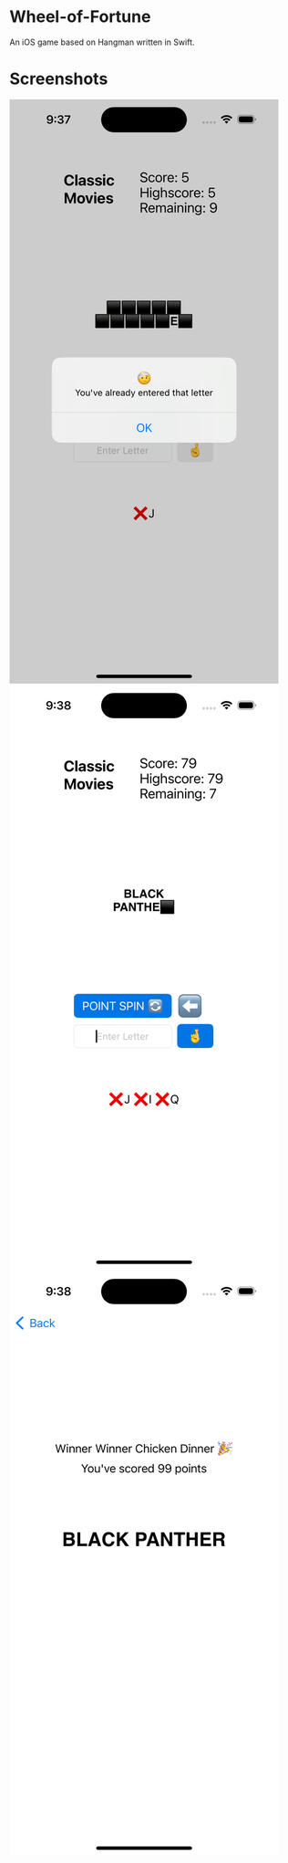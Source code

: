 # Wheel-of-Fortune
An iOS game based on Hangman written in Swift. 

# Screenshots
![screenshot1](wof-screenshots/wof-1.png)
![screenshot2](wof-screenshots/wof-2.png)
![screenshot3](wof-screenshots/wof-3.png)

